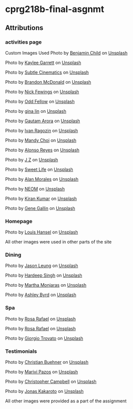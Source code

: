 # cprg218b-final-asgnmt

## Attributions 

### activities page
Custom Images Used
Photo by <a href="https://unsplash.com/@bchild311?utm_content=creditCopyText&utm_medium=referral&utm_source=unsplash">Benjamin Child</a> on <a href="https://unsplash.com/photos/woman-in-black-tank-top-and-black-pants-sitting-on-green-grass-field-during-daytime-rOn57CBgyMo?utm_content=creditCopyText&utm_medium=referral&utm_source=unsplash">Unsplash</a>

Photo by <a href="https://unsplash.com/@realkayls?utm_content=creditCopyText&utm_medium=referral&utm_source=unsplash">Kaylee Garrett</a> on <a href="https://unsplash.com/photos/five-woman-standing-on-seashore-GaprWyIw66o?utm_content=creditCopyText&utm_medium=referral&utm_source=unsplash">Unsplash</a>

Photo by <a href="https://unsplash.com/@subtlecinematics?utm_content=creditCopyText&utm_medium=referral&utm_source=unsplash">Subtle Cinematics</a> on <a href="https://unsplash.com/photos/man-in-blue-shorts-diving-on-water-O5Fr1BZ-aR4?utm_content=creditCopyText&utm_medium=referral&utm_source=unsplash">Unsplash</a>
      
Photo by <a href="https://unsplash.com/@colvus?utm_content=creditCopyText&utm_medium=referral&utm_source=unsplash">Brandon McDonald</a> on <a href="https://unsplash.com/photos/2-person-riding-on-red-kayak-on-body-of-water-during-daytime-_oU62drqdho?utm_content=creditCopyText&utm_medium=referral&utm_source=unsplash">Unsplash</a>
      
Photo by <a href="https://unsplash.com/@jannerboy62?utm_content=creditCopyText&utm_medium=referral&utm_source=unsplash">Nick Fewings</a> on <a href="https://unsplash.com/photos/man-in-black-shirt-riding-on-boat-during-daytime-YyYrOcErm2M?utm_content=creditCopyText&utm_medium=referral&utm_source=unsplash">Unsplash</a>

Photo by <a href="https://unsplash.com/@odd_fellow?utm_content=creditCopyText&utm_medium=referral&utm_source=unsplash">Odd Fellow</a> on <a href="https://unsplash.com/photos/people-playing-basketball-on-white-concrete-wall-DaqcRYkIzSo?utm_content=creditCopyText&utm_medium=referral&utm_source=unsplash">Unsplash</a>
      
Photo by <a href="https://unsplash.com/@shuttch?utm_content=creditCopyText&utm_medium=referral&utm_source=unsplash">gina lin</a> on <a href="https://unsplash.com/photos/black-and-gray-treadmill-m27OTMegUyA?utm_content=creditCopyText&utm_medium=referral&utm_source=unsplash">Unsplash</a>

Photo by <a href="https://unsplash.com/@gautamarora1991?utm_content=creditCopyText&utm_medium=referral&utm_source=unsplash">Gautam Arora</a> on <a href="https://unsplash.com/photos/nursery-room-interior-view-78Ae6N7rNvI?utm_content=creditCopyText&utm_medium=referral&utm_source=unsplash">Unsplash</a>

Photo by <a href="https://unsplash.com/@rag0zin?utm_content=creditCopyText&utm_medium=referral&utm_source=unsplash">Ivan Ragozin</a> on <a href="https://unsplash.com/photos/man-riding-on-white-and-red-boat-on-sea-during-daytime-o9oQaOGpLz0?utm_content=creditCopyText&utm_medium=referral&utm_source=unsplash">Unsplash</a>

Photo by <a href="https://unsplash.com/@mandddysweettt?utm_content=creditCopyText&utm_medium=referral&utm_source=unsplash">Mandy Choi</a> on <a href="https://unsplash.com/photos/green-ferns-_qZ0us4az20?utm_content=creditCopyText&utm_medium=referral&utm_source=unsplash">Unsplash</a>
      
Photo by <a href="https://unsplash.com/@alonsoreyes?utm_content=creditCopyText&utm_medium=referral&utm_source=unsplash">Alonso Reyes</a> on <a href="https://unsplash.com/photos/white-ship-on-sea-during-sunset-haZNHEV2WXQ?utm_content=creditCopyText&utm_medium=referral&utm_source=unsplash">Unsplash</a>
      
Photo by <a href="https://unsplash.com/@jonnyzaggi?utm_content=creditCopyText&utm_medium=referral&utm_source=unsplash">J Z</a> on <a href="https://unsplash.com/photos/brown-and-red-concrete-house-during-daytime-HYxVdqnWBIw?utm_content=creditCopyText&utm_medium=referral&utm_source=unsplash">Unsplash</a>

Photo by <a href="https://unsplash.com/@sweetlifediabetes?utm_content=creditCopyText&utm_medium=referral&utm_source=unsplash">Sweet Life</a> on <a href="https://unsplash.com/photos/a-group-of-people-preparing-food-in-a-kitchen-ANY9TweFHNI?utm_content=creditCopyText&utm_medium=referral&utm_source=unsplash">Unsplash</a>

Photo by <a href="https://unsplash.com/@alanmoraales?utm_content=creditCopyText&utm_medium=referral&utm_source=unsplash">Alan Morales</a> on <a href="https://unsplash.com/photos/people-standing-near-red-concrete-building-during-daytime-7G6Ld71m-Jo?utm_content=creditCopyText&utm_medium=referral&utm_source=unsplash">Unsplash</a>

Photo by <a href="https://unsplash.com/@neom?utm_content=creditCopyText&utm_medium=referral&utm_source=unsplash">NEOM</a> on <a href="https://unsplash.com/photos/a-woman-scubas-over-a-colorful-coral-reef-jTxhUMyPTrE?utm_content=creditCopyText&utm_medium=referral&utm_source=unsplash">Unsplash</a>

Photo by <a href="https://unsplash.com/@snvkkiran?utm_content=creditCopyText&utm_medium=referral&utm_source=unsplash">Kiran Kumar</a> on <a href="https://unsplash.com/photos/a-gazelle-running-across-a-dry-grass-field-gfm3Cz0WbMo?utm_content=creditCopyText&utm_medium=referral&utm_source=unsplash">Unsplash</a>
      
Photo by <a href="https://unsplash.com/@genefoto?utm_content=creditCopyText&utm_medium=referral&utm_source=unsplash">Gene Gallin</a> on <a href="https://unsplash.com/photos/people-riding-on-white-boat-during-daytime-_-PALv-NrN8?utm_content=creditCopyText&utm_medium=referral&utm_source=unsplash">Unsplash</a>
      
### Homepage
Photo by <a href="https://unsplash.com/@louishansel?utm_content=creditCopyText&utm_medium=referral&utm_source=unsplash">Louis Hansel</a> on <a href="https://unsplash.com/photos/cooked-food-served-on-black-bowl-in24HLtOqyI?utm_content=creditCopyText&utm_medium=referral&utm_source=unsplash">Unsplash</a>

All other images were used in other parts of the site

### Dining
Photo by <a href="https://unsplash.com/@ninjason?utm_content=creditCopyText&utm_medium=referral&utm_source=unsplash">Jason Leung</a> on <a href="https://unsplash.com/photos/photo-of-pub-set-in-room-during-daytime-poI7DelFiVA?utm_content=creditCopyText&utm_medium=referral&utm_source=unsplash">Unsplash</a>
      
Photo by <a href="https://unsplash.com/@hardeepjpg?utm_content=creditCopyText&utm_medium=referral&utm_source=unsplash">Hardeep Singh</a> on <a href="https://unsplash.com/photos/a-row-of-tables-sitting-next-to-a-yellow-building-35llACBWkbw?utm_content=creditCopyText&utm_medium=referral&utm_source=unsplash">Unsplash</a>
      
Photo by <a href="https://unsplash.com/@marthamonjaras?utm_content=creditCopyText&utm_medium=referral&utm_source=unsplash">Martha Monjaras</a> on <a href="https://unsplash.com/photos/a-coffee-shop-with-tables-and-chairs-around-it-CyxtPWoKdVA?utm_content=creditCopyText&utm_medium=referral&utm_source=unsplash">Unsplash</a>
      
Photo by <a href="https://unsplash.com/@byrdman85?utm_content=creditCopyText&utm_medium=referral&utm_source=unsplash">Ashley Byrd</a> on <a href="https://unsplash.com/photos/brown-wooden-chairs-and-tables-fWBcjhd47H8?utm_content=creditCopyText&utm_medium=referral&utm_source=unsplash">Unsplash</a>

### Spa
Photo by <a href="https://unsplash.com/@rosarafael?utm_content=creditCopyText&utm_medium=referral&utm_source=unsplash">Rosa Rafael</a> on <a href="https://unsplash.com/photos/woman-massaged-cJwl8182Mjs?utm_content=creditCopyText&utm_medium=referral&utm_source=unsplash">Unsplash</a>
      
Photo by <a href="https://unsplash.com/@rosarafael?utm_content=creditCopyText&utm_medium=referral&utm_source=unsplash">Rosa Rafael</a> on <a href="https://unsplash.com/photos/man-wearing-mud-mask-Pe9IXUuC6QU?utm_content=creditCopyText&utm_medium=referral&utm_source=unsplash">Unsplash</a>
      
Photo by <a href="https://unsplash.com/@giorgiotrovato?utm_content=creditCopyText&utm_medium=referral&utm_source=unsplash">Giorgio Trovato</a> on <a href="https://unsplash.com/photos/a-woman-getting-her-nails-done-at-a-nail-salon-gb6gtiTZKB8?utm_content=creditCopyText&utm_medium=referral&utm_source=unsplash">Unsplash</a>
      
### Testimonials
Photo by <a href="https://unsplash.com/@christianbuehner?utm_content=creditCopyText&utm_medium=referral&utm_source=unsplash">Christian Buehner</a> on <a href="https://unsplash.com/photos/mens-blue-and-white-button-up-collared-top-DItYlc26zVI?utm_content=creditCopyText&utm_medium=referral&utm_source=unsplash">Unsplash</a>

Photo by <a href="https://unsplash.com/@marivi?utm_content=creditCopyText&utm_medium=referral&utm_source=unsplash">Marivi Pazos</a> on <a href="https://unsplash.com/photos/woman-smiling-near-tree-cvpk5Y4ZWUs?utm_content=creditCopyText&utm_medium=referral&utm_source=unsplash">Unsplash</a>
      
Photo by <a href="https://unsplash.com/@chrisjoelcampbell?utm_content=creditCopyText&utm_medium=referral&utm_source=unsplash">Christopher Campbell</a> on <a href="https://unsplash.com/photos/shallow-focus-photography-of-woman-outdoor-during-day-rDEOVtE7vOs?utm_content=creditCopyText&utm_medium=referral&utm_source=unsplash">Unsplash</a>
      
Photo by <a href="https://unsplash.com/@jkakaroto?utm_content=creditCopyText&utm_medium=referral&utm_source=unsplash">Jonas Kakaroto</a> on <a href="https://unsplash.com/photos/man-crossing-both-arms-KIPqvvTOC1s?utm_content=creditCopyText&utm_medium=referral&utm_source=unsplash">Unsplash</a>

All other images were provided as a part of the assignment